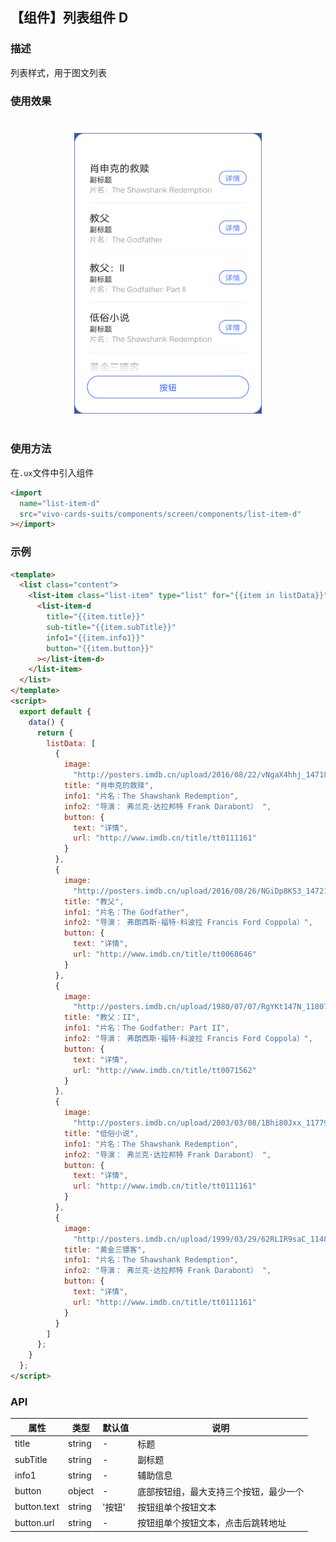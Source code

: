 ## 【组件】列表组件 D

### 描述

列表样式，用于图文列表

### 使用效果

<div style="text-align: center;margin: 40px;">
<img src="../../assets/screen-component-d.png" style="width:300px" alt="component-d"/>
</div>

### 使用方法

在`.ux`文件中引入组件

```html
<import
  name="list-item-d"
  src="vivo-cards-suits/components/screen/components/list-item-d"
></import>
```

### 示例

```html
<template>
  <list class="content">
    <list-item class="list-item" type="list" for="{{item in listData}}">
      <list-item-d
        title="{{item.title}}"
        sub-title="{{item.subTitle}}"
        info1="{{item.info1}}"
        button="{{item.button}}"
      ></list-item-d>
    </list-item>
  </list>
</template>
<script>
  export default {
    data() {
      return {
        listData: [
          {
            image:
              "http://posters.imdb.cn/upload/2016/08/22/vNgaX4hhj_1471854359.jpg",
            title: "肖申克的救赎",
            info1: "片名：The Shawshank Redemption",
            info2: "导演： 弗兰克·达拉邦特 Frank Darabont） ",
            button: {
              text: "详情",
              url: "http://www.imdb.cn/title/tt0111161"
            }
          },
          {
            image:
              "http://posters.imdb.cn/upload/2016/08/26/NGiDp8KS3_1472192982.jpg",
            title: "教父",
            info1: "片名：The Godfather",
            info2: "导演： 弗朗西斯·福特·科波拉 Francis Ford Coppola）",
            button: {
              text: "详情",
              url: "http://www.imdb.cn/title/tt0068646"
            }
          },
          {
            image:
              "http://posters.imdb.cn/upload/1980/07/07/RgYKt147N_1180702311.jpg",
            title: "教父：II",
            info1: "片名：The Godfather: Part II",
            info2: "导演： 弗朗西斯·福特·科波拉 Francis Ford Coppola）",
            button: {
              text: "详情",
              url: "http://www.imdb.cn/title/tt0071562"
            }
          },
          {
            image:
              "http://posters.imdb.cn/upload/2003/03/08/1Bhi80Jxx_1177989811.jpg",
            title: "低俗小说",
            info1: "片名：The Shawshank Redemption",
            info2: "导演： 弗兰克·达拉邦特 Frank Darabont） ",
            button: {
              text: "详情",
              url: "http://www.imdb.cn/title/tt0111161"
            }
          },
          {
            image:
              "http://posters.imdb.cn/upload/1999/03/29/62RLIR9saC_1148432357.jpg",
            title: "黄金三镖客",
            info1: "片名：The Shawshank Redemption",
            info2: "导演： 弗兰克·达拉邦特 Frank Darabont） ",
            button: {
              text: "详情",
              url: "http://www.imdb.cn/title/tt0111161"
            }
          }
        ]
      };
    }
  };
</script>
```

### API

| 属性        | 类型   | 默认值 | 说明                                   |
| ----------- | ------ | ------ | -------------------------------------- |
| title       | string | -      | 标题                                   |
| subTitle    | string | -      | 副标题                                 |
| info1       | string | -      | 辅助信息                               |
| button      | object | -      | 底部按钮组，最大支持三个按钮，最少一个 |
| button.text | string | '按钮' | 按钮组单个按钮文本                     |
| button.url  | string | -      | 按钮组单个按钮文本，点击后跳转地址     |
